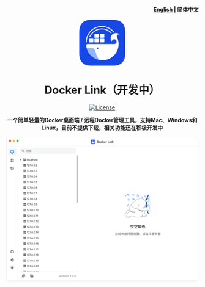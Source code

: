 <h4 align="right"><strong><a href="https://github.com/DLinkProjects/DLink/blob/main/README.md">English</a></strong> | 简体中文</h4>
<div align="center">
<a href="/"><img src="build/appicon.png" width="120"/></a>
</div>
<h1 align="center">Docker Link（开发中）</h1>
<div align="center">

[![License](https://img.shields.io/github/license/tiny-craft/tiny-rdm)](https://github.com/tiny-craft/tiny-rdm/blob/main/LICENSE)

<strong>一个简单轻量的Docker桌面端 / 远程Docker管理工具，支持Mac、Windows和Linux，目前不提供下载，相关功能还在积极开发中</strong>
</div>

![screenshot](screenshots/light_zh.png)
